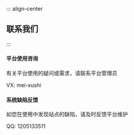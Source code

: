 ::: align-center
## 联系我们
:::

#### 平台使用咨询

有关平台使用的疑问或需求，请联系平台管理员

VX: mei-xushi

#### 系统缺陷反馈

如您在使用中发现站点的缺陷，请及时反馈平台维护

QQ: 1205133511

